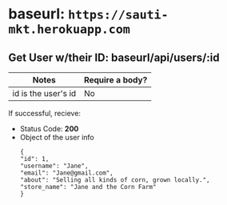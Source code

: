  # baseurl: `https://sauti-mkt.herokuapp.com`


 ## **Get User w/their ID: baseurl/api/users/:id**
 Notes              | Require a body?|
 -------------------|----------------|
 id is the user's id|No
 
 If successful, recieve:

  - Status Code: **200**
  - Object of the user info
    ```
    {
    "id": 1,
    "username": "Jane",
    "email": "Jane@gmail.com",
    "about": "Selling all kinds of corn, grown locally.",
    "store_name": "Jane and the Corn Farm"
    }
    ```
